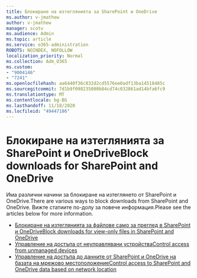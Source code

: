 ```yaml
---
title: Блокиране на изтеглянията за SharePoint и OneDrive
ms.author: v-jmathew
author: v-jmathew
manager: scotv
ms.audience: Admin
ms.topic: article
ms.service: o365-administration
ROBOTS: NOINDEX, NOFOLLOW
localization_priority: Normal
ms.collection: Adm_O365
ms.custom:
- "9004146"
- "7241"
ms.openlocfilehash: aa6440f36c832d2cd5576ee0adf13ba14518485c
ms.sourcegitcommit: 7d1b9f098235000b84cd74c032861ad14bfa6fc9
ms.translationtype: MT
ms.contentlocale: bg-BG
ms.lasthandoff: 11/18/2020
ms.locfileid: "49447186"
---
```

# <a name="block-downloads-for-sharepoint-and-onedrive"></a><span data-ttu-id="a2e89-102">Блокиране на изтеглянията за SharePoint и OneDrive</span><span class="sxs-lookup"><span data-stu-id="a2e89-102">Block downloads for SharePoint and OneDrive</span></span>

<span data-ttu-id="a2e89-103">Има различни начини за блокиране на изтеглянето от SharePoint и OneDrive.</span><span class="sxs-lookup"><span data-stu-id="a2e89-103">There are various ways to block downloads from SharePoint and OneDrive.</span></span> <span data-ttu-id="a2e89-104">Вижте статиите по-долу за повече информация.</span><span class="sxs-lookup"><span data-stu-id="a2e89-104">Please see the articles below for more information.</span></span>

- [<span data-ttu-id="a2e89-105">Блокиране на изтеглянията за файлове само за преглед в SharePoint и OneDrive</span><span class="sxs-lookup"><span data-stu-id="a2e89-105">Block downloads for view-only files in SharePoint and OneDrive</span></span>](https://support.microsoft.com/office/block-downloads-for-view-only-files-in-sharepoint-and-onedrive-6051184b-62ac-4149-b874-13dcd40ef91e)
- [<span data-ttu-id="a2e89-106">Управление на достъпа от неуправлявани устройства</span><span class="sxs-lookup"><span data-stu-id="a2e89-106">Control access from unmanaged devices</span></span>](https://docs.microsoft.com/sharepoint/control-access-from-unmanaged-devices)
- [<span data-ttu-id="a2e89-107">Управление на достъпа до данните от SharePoint и OneDrive на базата на мрежово местоположение</span><span class="sxs-lookup"><span data-stu-id="a2e89-107">Control access to SharePoint and OneDrive data based on network location</span></span>](https://docs.microsoft.com/sharepoint/control-access-based-on-network-location)
